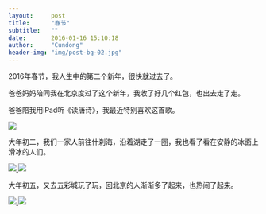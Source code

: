 ```yaml
---
layout:     post
title:      "春节"
subtitle:   ""
date:       2016-01-16 15:10:18
author:     "Cundong"
header-img: "img/post-bg-02.jpg"
---
```


<P>
	2016年春节，我人生中的第二个新年，很快就过去了。
</p>

<p>
	爸爸妈妈陪同我在北京度过了这个新年，我收了好几个红包，也出去走了走。
</p>

<p>
    爸爸陪我用iPad听《读唐诗》，我最近特别喜欢这首歌。
</p>
<a href="#">
    <img src="{{ site.baseurl }}/img/map_42.jpg">
</a>

<p>
	大年初二，我们一家人前往什刹海，沿着湖走了一圈，我也看了看在安静的冰面上滑冰的人们。
</p>
<a href="#">
    <img src="{{ site.baseurl }}/img/map_43.jpg">
</a>

<a href="#">
    <img src="{{ site.baseurl }}/img/map_44.jpg">
</a>

<p>
	大年初五，又去五彩城玩了玩，回北京的人渐渐多了起来，也热闹了起来。
</p>
<a href="#">
    <img src="{{ site.baseurl }}/img/map_45.jpg">
</a>
<a href="#">
    <img src="{{ site.baseurl }}/img/map_46.jpg">
</a>